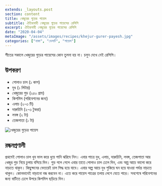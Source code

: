 ```yaml
---
extends: _layouts.post
section: content
title: খেজুরের গুড়ের পায়েস
subtitle: ঐতিহ্যবাহী খেজুরের গুড়ের পায়েসের রেসিপি
excerpt: ঐতিহ্যবাহী খেজুরের গুড়ের পায়েসের রেসিপি
date: "2020-04-04"
metaImage: "/assets/images/recipes/khejur-gurer-payesh.jpg"
categories: ["নাস্তা", "ডেসার্ট", "পায়েস"]
---
```


শীতের সকালে খেজুরের গুড়ের পায়েসের কোন তুলনা হয় না। চলুন দেখে নেই রেসিপি।

## উপকরণ

- পোলাও চাল (১ কাপ)
- দুধ (১ লিটার)
- খেজুরের গুড় (২৫০ গ্রাম)
- কিশমিস (পরিবেশনের জন্য)
- এলাচ (২-৩ টি)
- দারুচিনি (২-৩ টুকরা)
- লবঙ্গ (২ টা)
- তেজপাতা (১ টা)

![খেজুরের গুড়ের পায়েস](/assets/images/recipes/khejur-gurer-payesh.jpg)

## রন্ধনপ্রণালী

প্রথমেই পোলাও চাল খুব ভাল করে ধুয়ে পানি ঝরিযে নিন। এবার পাত্রে দুধ, এলাচ, দারুচিনি, লবঙ্গ, তেজপাতা
আর খেজুর গুড় নিয়ে চুলায় বসিয়ে দিন। গুড় গলে গেলে এবার তাতে পোলাও চাল ঢেলে দিন, এবং অল্প আচে ভালো
করে নাড়তে থাকুন। কিছুক্ষনের ভেতরেই চাল সিদ্ধ হয়ে যাবে। এবার অল্প আচে দুধ শুকিয়ে ঘন হয়ে যাওয়া পর্যন্ত নাড়তে
থাকুন। কোনভাবেই নাড়ানো বন্ধ করবেন না। এতে করে পায়েস পাত্রের তলায় লেগে যেতে পারে। সবশেষে পরিবেশনের
জন্য বাটিতে ঢেলে উপরে কিশমিস ছড়িয়ে দিন।
